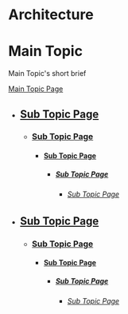 # Architecture

# Main Topic 

Main Topic's short brief

[Main Topic Page](MainTopicPage.md)

  - ## [Sub Topic Page](SubTopicPage.md)
    - ### [Sub Topic Page](SubTopicPage.md) 
      - #### [Sub Topic Page](SubTopicPage.md)
        - ##### [Sub Topic Page](SubTopicPage.md)
          - ###### [Sub Topic Page](SubTopicPage.md)
  - ## [Sub Topic Page](SubTopicPage.md)
    - ### [Sub Topic Page](SubTopicPage.md)
      - #### [Sub Topic Page](SubTopicPage.md)
        - ##### [Sub Topic Page](SubTopicPage.md)
          - ###### [Sub Topic Page](SubTopicPage.md)